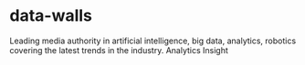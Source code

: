# data-walls
Leading media authority in artificial intelligence, big data, analytics, robotics covering the latest trends in the industry. Analytics Insight 
